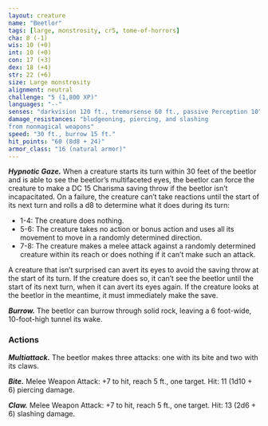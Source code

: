 ```yaml
---
layout: creature
name: "Beetlor"
tags: [large, monstrosity, cr5, tome-of-horrors]
cha: 8 (-1)
wis: 10 (+0)
int: 10 (+0)
con: 17 (+3)
dex: 18 (+4)
str: 22 (+6)
size: Large monstrosity
alignment: neutral
challenge: "5 (1,800 XP)"
languages: "--"
senses: "darkvision 120 ft., tremorsense 60 ft., passive Perception 10"
damage_resistances: "bludgeoning, piercing, and slashing
from nonmagical weapons"
speed: "30 ft., burrow 15 ft."
hit_points: "60 (8d8 + 24)"
armor_class: "16 (natural armor)"
---
```


***Hypnotic Gaze.*** When a creature starts its turn within 30 feet of the beetlor and is able
to see the beetlor’s multifaceted eyes, the beetlor can force the creature to
make a DC 15 Charisma saving throw if the beetlor isn’t incapacitated.
On a failure, the creature can’t take reactions until the start of its next
turn and rolls a d8 to determine what it does during its turn:

* 1-4: The creature does nothing.
* 5-6: The creature takes no action or bonus action and uses all its movement to move in a randomly determined direction. 
* 7-8: The creature makes a melee attack against a randomly determined creature within its reach or does nothing if it can’t make such an attack.

A creature that isn’t surprised can avert its eyes
to avoid the saving throw at the start of its turn. If
the creature does so, it can’t see the beetlor until the
start of its next turn, when it can avert its eyes again.
If the creature looks at the beetlor in the meantime, it
must immediately make the save.

***Burrow.*** The beetlor can burrow through solid rock,
leaving a 6 foot-wide, 10-foot-high tunnel its wake.

### Actions

***Multiattack.*** The beetlor makes three attacks: one with its
bite and two with its claws.

***Bite.*** Melee Weapon Attack: +7 to hit, reach 5 ft., one
target. Hit: 11 (1d10 + 6) piercing damage.

***Claw.*** Melee Weapon Attack: +7 to hit, reach 5 ft., one
target. Hit: 13 (2d6 + 6) slashing damage.
